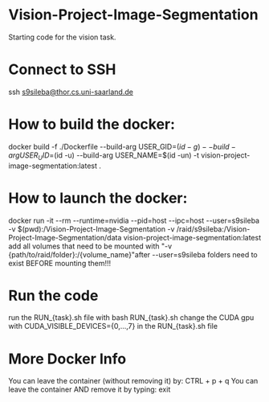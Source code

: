 # Vision-Project-Image-Segmentation
Starting code for the vision task.

# Connect to SSH
ssh s9sileba@thor.cs.uni-saarland.de

# How to build the docker:
docker build -f ./Dockerfile --build-arg USER_GID=$(id -g) --build-arg USER_UID=$(id -u) --build-arg USER_NAME=$(id -un) -t vision-project-image-segmentation:latest .

# How to launch the docker:
docker run -it --rm --runtime=nvidia --pid=host --ipc=host --user=s9sileba -v $(pwd):/Vision-Project-Image-Segmentation -v /raid/s9sileba:/Vision-Project-Image-Segmentation/data vision-project-image-segmentation:latest
add all volumes that need to be mounted with "-v {path/to/raid/folder}:/{volume_name}"after --user=s9sileba
folders need to exist BEFORE mounting them!!!

# Run the code
run the RUN_{task}.sh file with
bash RUN_{task}.sh
change the CUDA gpu with CUDA_VISIBLE_DEVICES={0,...,7} in the RUN_{task}.sh file

# More Docker Info
You can leave the container (without removing it) by: CTRL + p + q
You can leave the container AND remove it by typing: exit